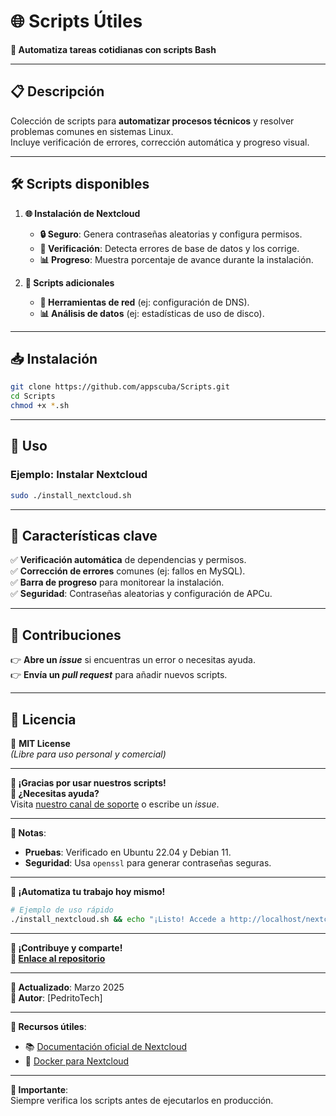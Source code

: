 # 🌐 **Scripts Útiles**  
**🚀 Automatiza tareas cotidianas con scripts Bash**  

---

## 📋 **Descripción**  
Colección de scripts para **automatizar procesos técnicos** y resolver problemas comunes en sistemas Linux.  
Incluye verificación de errores, corrección automática y progreso visual.  

---

## 🛠 **Scripts disponibles**  
1. **🌐 Instalación de Nextcloud**  
   - **🔒 Seguro**: Genera contraseñas aleatorias y configura permisos.  
   - **🚨 Verificación**: Detecta errores de base de datos y los corrige.  
   - **📊 Progreso**: Muestra porcentaje de avance durante la instalación.  

2. **📁 Scripts adicionales**  
   - **🔧 Herramientas de red** (ej: configuración de DNS).  
   - **📊 Análisis de datos** (ej: estadísticas de uso de disco).  

---

## 📥 **Instalación**  
```bash
git clone https://github.com/appscuba/Scripts.git
cd Scripts
chmod +x *.sh
```

---

## 🚀 **Uso**  
### **Ejemplo: Instalar Nextcloud**  
```bash
sudo ./install_nextcloud.sh
```

---

## 📌 **Características clave**  
✅ **Verificación automática** de dependencias y permisos.  
✅ **Corrección de errores** comunes (ej: fallos en MySQL).  
✅ **Barra de progreso** para monitorear la instalación.  
✅ **Seguridad**: Contraseñas aleatorias y configuración de APCu.  

---

## 📝 **Contribuciones**  
👉 **Abre un *issue*** si encuentras un error o necesitas ayuda.  
👉 **Envía un *pull request*** para añadir nuevos scripts.  

---

## 📄 **Licencia**  
🔗 **MIT License**  
*(Libre para uso personal y comercial)*  

---

**🌟 ¡Gracias por usar nuestros scripts!**  
**📢 ¿Necesitas ayuda?**  
Visita [nuestro canal de soporte](https://ejemplo.com) o escribe un *issue*.  

---

**📌 Notas**:  
- **Pruebas**: Verificado en Ubuntu 22.04 y Debian 11.  
- **Seguridad**: Usa `openssl` para generar contraseñas seguras.  

---

**🚀 ¡Automatiza tu trabajo hoy mismo!**  
```bash
# Ejemplo de uso rápido
./install_nextcloud.sh && echo "¡Listo! Accede a http://localhost/nextcloud"
```

--- 

**🌟 ¡Contribuye y comparte!**  
**🔗 [Enlace al repositorio](https://github.com/tu-usuario/Scripts-Útiles)**  

--- 

**📅 Actualizado**: Marzo 2025  
**👤 Autor**: [PedritoTech]  

--- 

**🔗 Recursos útiles**:  
- 📚 [Documentación oficial de Nextcloud](https://nextcloud.com)  
- 🐳 [Docker para Nextcloud](https://hub.docker.com/_/nextcloud)  

--- 

**🚨 Importante**:  
Siempre verifica los scripts antes de ejecutarlos en producción.  
